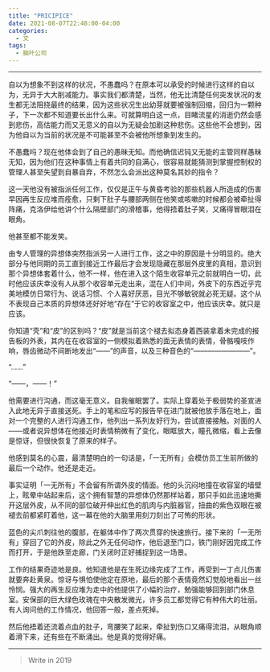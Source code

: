 ```yaml
---
title: "PRICIPICE"
date: 2021-08-07T22:48:00-04:00
categories:
  - 文
tags:
  - 脑叶公司
---
```


---
自以为想象不到这样的状况，不愚蠢吗？在原本可以承受的时候进行这样的自以为，无异于大大削减能力。事实我们都清楚，当然，他无比清楚任何突发状况的发生都无法阻挠最终的结果，因为这些状况生出幼芽就要被强制回缩，回归为一颗种子，下一次都不知道要长出什么来。可就算明白这一点，目睹流星的消逝仍然会感到悲伤，高估能力而又无意义的自以为无疑会加剧这种悲伤。这些他不会想到，因为他自以为当前的状况是不可能甚至不会被他所想象到发生的。

不愚蠢吗？现在他体会到了自己的愚昧无知。而他确信迟钝又无能的主管同样愚昧无知，因为他们在这种事情上有着共同的自满心，很容易就能猜测到掌握控制权的管理人甚至失望到自暴自弃，不然怎么会派出这种莫名其妙的指令？

这一天他没有被指派任何工作，仅仅是正午与黄昏考验的那些机器人所造成的伤害早因再生反应堆而痊愈，只剩下肚子与腰部两侧在他笑或咳嗽的时候都会被牵扯得阵痛，克洛伊给他讲个什么隔壁部门的滑稽事，他得捂着肚子笑，又痛得冒眼泪在眼角。

他甚至都不能发笑。

由专人管理的异想体突然指派另一人进行工作，这之中的原因是十分明显的。绝大部分与他同期的员工直到接近工作最后才会发现隐藏在那层外皮里的真相，意识到那个异想体套着什么，他不一样，他在进入这个陌生收容单元之前就明白一切，此时他应该庆幸没有人从那个收容单元走出来，混在人们中间，外皮下的东西近乎完美地模仿日常行为、说话习惯、个人喜好厌恶，目光不够敏锐就必死无疑。这个从不表现自己本质的异想体还好好地“存在”于它的收容室之中，他应该庆幸。就只是应该。

你知道“壳”和“皮”的区别吗？“皮”就是当前这个褪去拟态身着西装拿着未完成的报告板的外表，其内在在收容室的一侧模拟着熟悉的面无表情的表情，骨骼嘎吱作响，唇齿微动不间断地发出“——”的声音，以及三种音色的“————————”。

“……”

“——，——！”

他需要进行沟通，而这毫无意义。自我催眠罢了。实际上穿着处于极弱势的圣宣进入此地无异于直接送死。手上的笔和应写的报告早在进门就被他放手落在地上，面对一个完整的人进行沟通工作，他列出一系列友好行为，尝试直接接触。对面的人——或者说异想体在他接近时表情稍微有了变化，眼眶放大，瞳孔微缩，看上去像是惊讶，但很快恢复了原来的样子。

他感到莫名的心震，最清楚明白的一句话是，「一无所有」会模仿员工生前所做的最后一个动作。他还是走近。

事实证明「一无所有」不会留有所谓外皮的情面。他的头沉闷地撞在收容室的墙壁上，眩晕中站起来后，这个拥有智慧的异想体仍然那样站着，那只手如此迅速地撕开这层外皮，从不同的部位破开伸出红色的肌肉与内脏器官，扭曲的紫色双眼在被褪去前都紧盯着他，这一幕在他的大脑里用刻刀刻出了可怖的形状。

蓝色的尖爪刺往他的腹部，在躯体中作了两次贯穿的快速旅行。接下来的「一无所有」穿回了它的外皮，除此之外无任何动作，他后退至门口，铁门刚好因完成工作而打开，于是他跌至走廊，门关闭时正好捕捉到这一场景。

工作的结果奇迹地是良。他知道他是在生死边缘完成了工作，再受到一丁点儿伤害就要奔赴黄泉。惊讶与惧怕使他定在原地，最后的那个表情竟然幻觉般地看出一丝怜悯。强大的再生反应堆为走中的他提供了小幅的治疗，勉强能够回到部门休息室。安保部的巨大绿色玫瑰在中央散发微光，许多员工都觉得它有种伟大的壮丽。有人询问他的工作情况，他回答一般，差点死掉。

然后他捂着还流着点血的肚子，弯腰笑了起来，牵扯到伤口又痛得流泪，从眼角顺着滑下来，还有些在不断涌出。他是真的觉得好痛。

---
>Write in 2019
